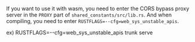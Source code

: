 If you want to use it with wasm, you need to enter the CORS bypass proxy server in the `PROXY` part of `shared_constants/src/lib.rs`.
And when compiling, you need to enter `RUSTFLAGS=--cfg=web_sys_unstable_apis`.

ex) RUSTFLAGS=--cfg=web_sys_unstable_apis trunk serve
